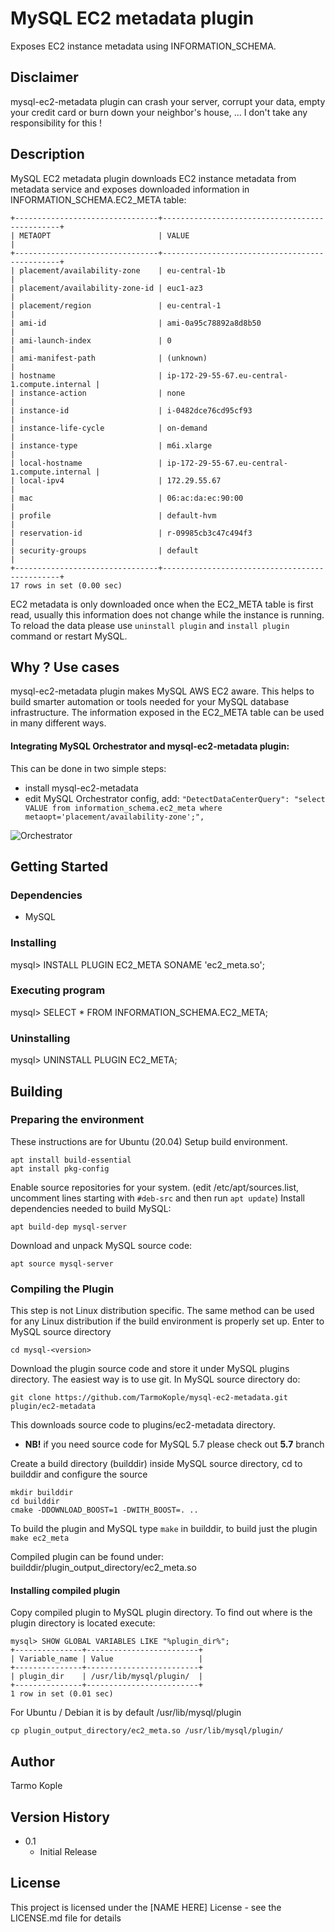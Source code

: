 # MySQL EC2 metadata plugin

Exposes EC2 instance metadata using INFORMATION_SCHEMA.

## Disclaimer

mysql-ec2-metadata plugin can crash your server, corrupt your data, empty your credit card or burn down your neighbor's house, ... I don't take any responsibility for this !

## Description

MySQL EC2 metadata plugin downloads EC2 instance metadata from metadata service and exposes downloaded information in INFORMATION_SCHEMA.EC2_META table:

```mysql> select * from EC2_META;
+--------------------------------+-----------------------------------------------+
| METAOPT                        | VALUE                                         |
+--------------------------------+-----------------------------------------------+
| placement/availability-zone    | eu-central-1b                                 |
| placement/availability-zone-id | euc1-az3                                      |
| placement/region               | eu-central-1                                  |
| ami-id                         | ami-0a95c78892a8d8b50                         |
| ami-launch-index               | 0                                             |
| ami-manifest-path              | (unknown)                                     |
| hostname                       | ip-172-29-55-67.eu-central-1.compute.internal |
| instance-action                | none                                          |
| instance-id                    | i-0482dce76cd95cf93                           |
| instance-life-cycle            | on-demand                                     |
| instance-type                  | m6i.xlarge                                    |
| local-hostname                 | ip-172-29-55-67.eu-central-1.compute.internal |
| local-ipv4                     | 172.29.55.67                                  |
| mac                            | 06:ac:da:ec:90:00                             |
| profile                        | default-hvm                                   |
| reservation-id                 | r-09985cb3c47c494f3                           |
| security-groups                | default                                       |
+--------------------------------+-----------------------------------------------+
17 rows in set (0.00 sec)
```
EC2 metadata is only downloaded once when the EC2_META table is first read, usually this information does not change while the instance is running. To reload the data please use ```uninstall plugin``` and ```install plugin``` command or restart MySQL.

## Why ? Use cases
mysql-ec2-metadata plugin makes MySQL AWS EC2 aware. This helps to build smarter automation or tools needed for your MySQL database infrastructure.  The information exposed in the EC2_META table can be used in many different ways.

#### Integrating MySQL Orchestrator and mysql-ec2-metadata plugin:

This can be done in two simple steps:
* install mysql-ec2-metadata
* edit MySQL Orchestrator config, add:
```"DetectDataCenterQuery": "select VALUE from information_schema.ec2_meta where metaopt='placement/availability-zone';",```

![Orchestrator](https://github.com/TarmoKople/mysql-ec2-metadata/blob/main/images/orchestrator.png)

## Getting Started

### Dependencies

* MySQL

### Installing

mysql> INSTALL PLUGIN EC2_META SONAME 'ec2_meta.so';

### Executing program

mysql> SELECT * FROM INFORMATION_SCHEMA.EC2_META;

### Uninstalling

mysql> UNINSTALL PLUGIN EC2_META;

## Building
### Preparing the environment
These instructions are for Ubuntu (20.04)
Setup build environment.
```
apt install build-essential
apt install pkg-config
```
Enable source repositories for your system. (edit /etc/apt/sources.list, uncomment lines starting with ```#deb-src``` and then run ```apt update```) 
Install dependencies needed to build MySQL:
```
apt build-dep mysql-server
```
Download and unpack MySQL source code:
```
apt source mysql-server
```
### Compiling the Plugin
This step is not Linux distribution specific. The same method can be used for any Linux distribution if the build environment is properly set up.
Enter to MySQL source directory
```
cd mysql-<version>
```

Download the plugin source code and store it under MySQL plugins directory. The easiest way is to use git. In MySQL source directory do:
```
git clone https://github.com/TarmoKople/mysql-ec2-metadata.git plugin/ec2-metadata
```
This downloads source code to plugins/ec2-metadata directory.
* **NB!** if you need source code for MySQL 5.7 please check out **5.7** branch

Create a build directory (builddir) inside MySQL source directory, cd to builddir and configure the source
```
mkdir builddir
cd builddir
cmake -DDOWNLOAD_BOOST=1 -DWITH_BOOST=. ..
```

To build the plugin and MySQL type ```make``` in builddir, to build just the plugin ```make ec2_meta```

Compiled plugin can be found under: builddir/plugin_output_directory/ec2_meta.so

#### Installing compiled plugin
Copy compiled plugin to MySQL plugin directory. To find out where is the plugin directory is located execute:
```
mysql> SHOW GLOBAL VARIABLES LIKE "%plugin_dir%";
+---------------+-------------------------+
| Variable_name | Value                   |
+---------------+-------------------------+
| plugin_dir    | /usr/lib/mysql/plugin/  |
+---------------+-------------------------+
1 row in set (0.01 sec)
```

For Ubuntu / Debian it is by default /usr/lib/mysql/plugin
```
cp plugin_output_directory/ec2_meta.so /usr/lib/mysql/plugin/
```

## Author

Tarmo Kople


## Version History

* 0.1
  * Initial Release

## License

This project is licensed under the [NAME HERE] License - see the LICENSE.md file for details
